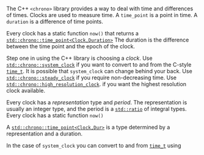 # <chrono>

The C++ `<chrono>` library provides a way to deal with 
time and differences of times. Clocks are used to measure time.
A `time_point` is a point in time. A `duration` is a difference
of time points.

Every clock has a static function `now()`
that returns a [`std::chrono::time_point<Clock,Duration>`](https://en.cppreference.com/w/cpp/chrono/time_point)
The duration is the difference between the time point and the epoch of the clock.


Step one in using the C++ <chrono> library is choosing a _clock_.
Use [`std::chrono::system_clock`](https://en.cppreference.com/w/cpp/chrono/system_clock)
if you want to convert to and from the C-style
[`time_t`](https://en.cppreference.com/w/c/chrono/time_t). 
It is possible that `system_clock` can change behind your back.
Use
[`std::chrono::steady_clock`](https://en.cppreference.com/w/cpp/chrono/steady_clock)
if you require non-decreasing time.
Use [`std::chrono::high_resolution_clock`](https://en.cppreference.com/w/cpp/chrono/high_resolution_clock).
if you want the highest resolution clock available.

Every clock has a _representation_ type and _period_. The representation is
usually an integer type, and the period is a 
[`std::ratio`](https://en.cppreference.com/w/cpp/numeric/ratio/ratio) of
integral types. Every clock has a static function `now()`

A [`std::chrono::time_point<Clock,Dur>`](https://en.cppreference.com/w/cpp/chrono/time_point)
is a type determined by a representation and a duration.


In the case of `system_clock` you can convert to and from 
[`time_t`](https://en.cppreference.com/w/c/chrono/time_t)
using 
